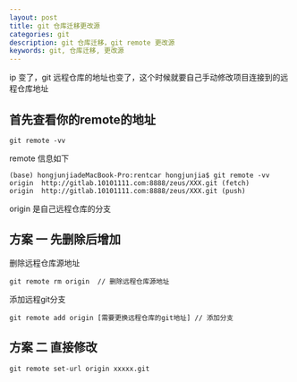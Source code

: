 ```yaml
---
layout: post
title: git 仓库迁移更改源
categories: git
description: git 仓库迁移，git remote 更改源
keywords: git, 仓库迁移, 更改源
---
```


ip 变了，git 远程仓库的地址也变了，这个时候就要自己手动修改项目连接到的远程仓库地址


## 首先查看你的remote的地址
```
git remote -vv
```

remote 信息如下 

```
(base) hongjunjiadeMacBook-Pro:rentcar hongjunjia$ git remote -vv
origin  http://gitlab.10101111.com:8888/zeus/XXX.git (fetch)
origin  http://gitlab.10101111.com:8888/zeus/XXX.git (push)
```

origin 是自己远程仓库的分支


## 方案 一 先删除后增加

删除远程仓库源地址
```
git remote rm origin  // 删除远程仓库源地址
```

添加远程git分支
```
git remote add origin [需要更换远程仓库的git地址] // 添加分支
```

## 方案 二 直接修改
```
git remote set-url origin xxxxx.git
```

